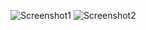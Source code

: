 ![Screenshot1](https://user-images.githubusercontent.com/14322287/234505870-9ec502aa-a77c-42c5-8c6d-99f322fcfd9b.png)
![Screenshot2](https://user-images.githubusercontent.com/14322287/234505878-0757771b-6bdf-44dd-a21a-4e00797561e8.png)
